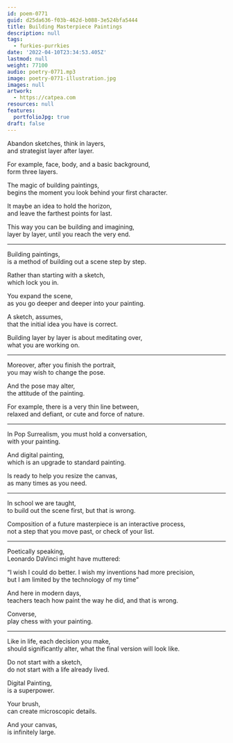 ```yaml
---
id: poem-0771
guid: d25da636-f03b-462d-b088-3e524bfa5444
title: Building Masterpiece Paintings
description: null
tags:
  - furkies-purrkies
date: '2022-04-10T23:34:53.405Z'
lastmod: null
weight: 77100
audio: poetry-0771.mp3
image: poetry-0771-illustration.jpg
images: null
artwork:
  - https://catpea.com
resources: null
features:
  portfolioJpg: true
draft: false
---
```


Abandon sketches, think in layers,\
and strategist layer after layer.

For example, face, body, and a basic background,\
form three layers.

The magic of building paintings,\
begins the moment you look behind your first character.

It maybe an idea to hold the horizon,\
and leave the farthest points for last.

This way you can be building and imagining,\
layer by layer, until you reach the very end.

---

Building paintings,\
is a method of building out a scene step by step.

Rather than starting with a sketch,\
which lock you in.

You expand the scene,\
as you go deeper and deeper into your painting.

A sketch, assumes,\
that the initial idea you have is correct.

Building layer by layer is about meditating over,\
what you are working on.

---

Moreover, after you finish the portrait,\
you may wish to change the pose.

And the pose may alter,\
the attitude of the painting.

For example, there is a very thin line between,\
relaxed and defiant, or cute and force of nature.

---

In Pop Surrealism, you must hold a conversation,\
with your painting.

And digital painting,\
which is an upgrade to standard painting.

Is ready to help you resize the canvas,\
as many times as you need.

---

In school we are taught,\
to build out the scene first, but that is wrong.

Composition of a future masterpiece is an interactive process,\
not a step that you move past, or check of your list.

---

Poetically speaking,\
Leonardo DaVinci might have muttered:

“I wish I could do better. I wish my inventions had more precision,\
but I am limited by the technology of my time”

And here in modern days,\
teachers teach how paint the way he did, and that is wrong.

Converse,\
play chess with your painting.

---

Like in life, each decision you make,\
should significantly alter, what the final version will look like.

Do not start with a sketch,\
do not start with a life already lived.

Digital Painting,\
is a superpower.

Your brush,\
can create microscopic details.

And your canvas,\
is infinitely large.
